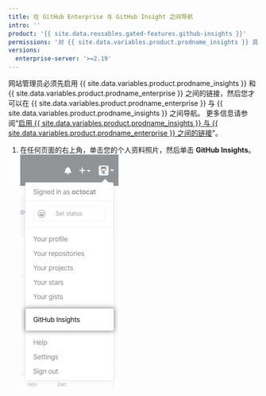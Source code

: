 ```yaml
---
title: 在 GitHub Enterprise 与 GitHub Insight 之间导航
intro: ''
product: '{{ site.data.reusables.gated-features.github-insights }}'
permissions: '对 {{ site.data.variables.product.prodname_insights }} 具有访问权限的任何人都可以在 {{ site.data.variables.product.prodname_enterprise }} 与 {{ site.data.variables.product.prodname_insights }} 之间导航。'
versions:
  enterprise-server: '>=2.19'
---
```


网站管理员必须先启用 {{ site.data.variables.product.prodname_insights }} 和 {{ site.data.variables.product.prodname_enterprise }} 之间的链接，然后您才可以在 {{ site.data.variables.product.prodname_enterprise }} 与 {{ site.data.variables.product.prodname_insights }} 之间导航。 更多信息请参阅“[启用 {{ site.data.variables.product.prodname_insights }} 与 {{ site.data.variables.product.prodname_enterprise }} 之间的链接](/insights/installing-and-configuring-github-insights/enabling-a-link-between-github-insights-and-github-enterprise)”。

1. 在任何页面的右上角，单击您的个人资料照片，然后单击 **GitHub Insights**。 ![链接到 GitHub Insights](/assets/images/help/insights/github-insights-link.png)
